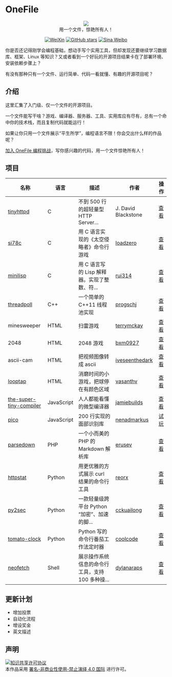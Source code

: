 
# OneFile

<p align="center">
  <img src="https://cdn.jsdelivr.net/gh/521xueweihan/img_logo@main/logo/onefile.png"/>
  <br>用一个文件，惊艳所有人！
</p>

<p align="center">
  <a href="https://cdn.jsdelivr.net/gh/521xueweihan/img_logo@main/logo/weixin.png"><img src="https://img.shields.io/badge/Talk-%E5%BE%AE%E4%BF%A1%E7%BE%A4-brightgreen.svg?style=popout-square" alt="WeiXin"></a>
  <a href="https://github.com/521xueweihan/OneFile/stargazers"><img src="https://img.shields.io/github/stars/521xueweihan/OneFile.svg?style=popout-square" alt="GitHub stars"></a>
  <a href="https://weibo.com/hellogithub"><img src="https://img.shields.io/badge/%E6%96%B0%E6%B5%AA-Weibo-red.svg?style=popout-square" alt="Sina Weibo"></a>
</p>

你是否还记得刚学会编程基础，想动手写个实用工具，但却发现还要继续学习数据库、框架、Linux 等知识？又或者看到一个好玩的开源项目结果卡在了部署环境、安装依赖步骤上？

有没有那种只有一个文件、运行简单、代码一看就懂、有趣的开源项目呢？


## 介绍

这里汇集了入门级、仅一个文件的开源项目。

一个文件能写干啥？游戏、编译器、服务器、工具、实用库应有尽有，总有一个命中你的技术栈，而且复制代码就能运行！

如果让你只用一个文件展示“平生所学”，编程语言不限！你会交出什么样的作品呢？

[加入 OneFile 编程挑战](./doc/join.md)，写你感兴趣的代码，用一个文件惊艳所有人！

## 项目

| 名称 | 语言 | 描述 | 作者 | 操作 |
| ------- | ----- | ------------ | ------ | --------- |
| [tinyhttpd](https://github.com/EZLippi/Tinyhttpd) | C | 不到 500 行的超轻量型 HTTP Server... | J. David Blackstone | [查看](https://one.hellogithub.com/c/tinyhttpd.html) |
| [si78c](https://github.com/loadzero/si78c) | C | 用 C 语言实现的《太空侵略者》命令行游戏 | [loadzero](https://github.com/loadzero) | [查看](https://one.hellogithub.com/c/si78c.html) |
| [minilisp](https://github.com/rui314/minilisp) | C | 用 C 语言写的 Lisp 解释器。实现了整数、符... | [rui314](https://github.com/rui314) | [查看](https://one.hellogithub.com/c/minilisp.html) |
| [threadpoll](https://github.com/progschj/ThreadPool) | C++ | 一个简单的 C++11 线程池实现 | [progschj](https://github.com/progschj) | [查看](https://one.hellogithub.com/cplusplus/threadpoll.html) |
| minesweeper | HTML | 扫雷游戏 | [terrymckay](https://github.com/terrymckay) | [查看](https://one.hellogithub.com/html/minesweeper.html) |
| 2048 | HTML | 2048 游戏 | [bxm0927](https://github.com/bxm0927) | [查看](https://one.hellogithub.com/html/2048.html) |
| ascii-cam | HTML | 把视频图像转成 ascii	 | [iveseenthedark](https://github.com/iveseenthedark) | [查看](https://one.hellogithub.com/html/ascii-cam.html) |
| [looptap](https://github.com/vasanthv/looptap) | HTML | 消磨时间的小游戏，把球停在有颜色区域 | [vasanthv](https://github.com/vasanthv) | [查看](https://one.hellogithub.com/vue/looptap.html) |
| [the-super-tiny-compiler](https://github.com/jamiebuilds/the-super-tiny-compiler) | JavaScript | 人人都能看懂的微型编译器 | [jamiebuilds](https://github.com/jamiebuilds) | [查看](https://one.hellogithub.com/javascript/the-super-tiny-compiler.html) |
| [pico](https://github.com/nenadmarkus/picojs) | JavaScript | 200 行实现的面部识别库 | [nenadmarkus](https://github.com/nenadmarkus) | [试玩](https://nenadmarkus.com/p/picojs-intro/demo/) |
| [parsedown](https://github.com/erusev/parsedown) | PHP | 一个小而美的 PHP 的 Markdown 解析库 | [erusev](https://github.com/erusev) | [查看](https://one.hellogithub.com/php/parsedown.html) |
| [httpstat](https://github.com/reorx/httpstat) | Python | 用更优雅的方式展示 curl 结果的命令行工具 | [reorx](https://github.com/reorx) | [查看](https://one.hellogithub.com/python/httpstat.html) |
| [py2sec](https://github.com/cckuailong/py2sec) | Python | 一款轻量级跨平台 Python “加密”、加速的脚... | [cckuailong](https://github.com/cckuailong) | [查看](https://one.hellogithub.com/python/py2sec.html) |
| [tomato-clock](https://github.com/coolcode/tomato-clock) | Python | Python 写的命令行番茄工作法定时器 | [coolcode](https://github.com/coolcode) | [查看](https://one.hellogithub.com/python/tomato-clock.html) |
| [neofetch](https://github.com/dylanaraps/neofetch) | Shell | 展示操作系统信息的命令行工具，支持 100 多种操... | [dylanaraps](https://github.com/dylanaraps) | [查看](https://one.hellogithub.com/shell/neofetch.html) |



## 更新计划

- 增加投票
- 自动化流程
- 增设奖金
- 英文描述



## 声明
<a rel="license" href="https://creativecommons.org/licenses/by-nc-nd/4.0/deed.zh"><img alt="知识共享许可协议" style="border-width: 0" src="https://licensebuttons.net/l/by-nc-nd/4.0/88x31.png"></a><br>本作品采用 <a rel="license" href="https://creativecommons.org/licenses/by-nc-nd/4.0/deed.zh">署名-非商业性使用-禁止演绎 4.0 国际</a> 进行许可。
